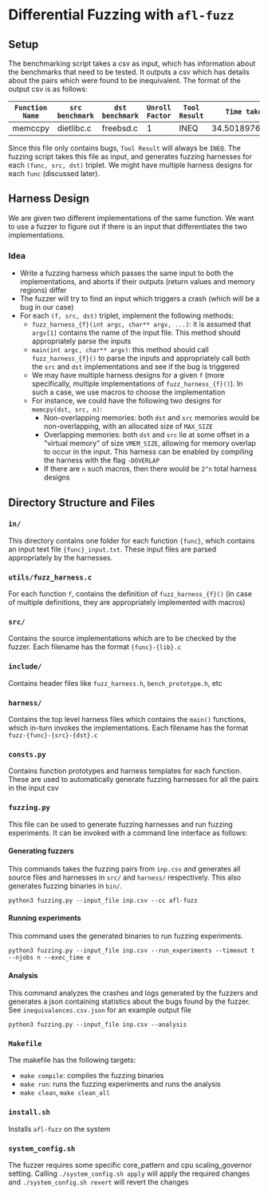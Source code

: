# Differential Fuzzing with `afl-fuzz`

## Setup
The benchmarking script takes a csv as input, which has information about the benchmarks that need to be tested. It outputs a csv which has details about the pairs which were found to be inequivalent. The format of the output csv is as follows:

| `Function Name` | `src benchmark` | `dst benchmark` | `Unroll Factor` | `Tool Result` | `Time taken (s)` |
| ----------------| --------------- | ----------------| --------------- | ------------- | ---------------- |
|     memccpy     |   dietlibc.c    |    freebsd.c    |        1        |     INEQ      | 34.50189766008407|

Since this file only contains bugs, `Tool Result` will always be `INEQ`. The fuzzing script takes this file as input, and generates fuzzing harnesses for each `(func, src, dst)` triplet. We might have multiple harness designs for each `func` (discussed later).

## Harness Design

We are given two different implementations of the same function. We want to use a fuzzer to figure out if there is an input that differentiates the two implementations.

### Idea

- Write a fuzzing harness which passes the same input to both the implementations, and aborts if their outputs (return values and memory regions) differ
- The fuzzer will try to find an input which triggers a crash (which will be a bug in our case)
- For each `(f, src, dst)` triplet, implement the following methods:
  - `fuzz_harness_{f}(int argc, char** argv, ...)`: it is assumed that `argv[1]` contains the name of the input file. This method should appropriately parse the inputs
  - `main(int argc, char** argv)`: this method should call `fuzz_harness_{f}()` to parse the inputs and appropriately call both the `src` and `dst` implementations and see if the bug is triggered
  - We may have multiple harness designs for a given `f` (more specifically, multiple implementations of `fuzz_harness_{f}()`). In such a case, we use macros to choose the implementation
  - For instance, we could have the following two designs for `memcpy(dst, src, n)`:
    - Non-overlapping memories: both `dst` and `src` memories would be non-overlapping, with an allocated size of `MAX_SIZE`
    - Overlapping memories: both `dst` and `src` lie at some offset in a "virtual memory" of size `VMEM_SIZE`, allowing for memory overlap to occur in the input. This harness can be enabled by compiling the harness with the flag `-DOVERLAP`
    - If there are `n` such macros, then there would be `2^n` total harness designs

## Directory Structure and Files

### `in/`
This directory contains one folder for each function `{func}`, which contains an input text file `{func}_input.txt`. These input files are parsed appropriately by the harnesses.

### `utils/fuzz_harness.c`
For each function `f`, contains the definition of `fuzz_harness_{f}()` (in case of multiple definitions, they are appropriately implemented with macros) 

### `src/`
Contains the source implementations which are to be checked by the fuzzer. Each filename has the format `{func}-{lib}.c`

### `include/`
Contains header files like `fuzz_harness.h`, `bench_prototype.h`, etc

### `harness/`
Contains the top level harness files which contains the `main()` functions, which in-turn invokes the implementations. Each filename has the format `fuzz-{func}-{src}-{dst}.c`

### `consts.py`
Contains function prototypes and harness templates for each function. These are used to automatically generate fuzzing harnesses for all the pairs in the input csv

### `fuzzing.py`
This file can be used to generate fuzzing harnesses and run fuzzing experiments. It can be invoked with a command line interface as follows:

#### Generating fuzzers
This commands takes the fuzzing pairs from `inp.csv` and generates all source files and harnesses in `src/` and `harness/` respectively. This also generates fuzzing binaries in `bin/`.
```shell
python3 fuzzing.py --input_file inp.csv --cc afl-fuzz
```

#### Running experiments
This command uses the generated binaries to run fuzzing experiments.

```shell
python3 fuzzing.py --input_file inp.csv --run_experiments --timeout t --njobs n --exec_time e
```

#### Analysis
This command analyzes the crashes and logs generated by the fuzzers and generates a json containing statistics about the bugs found by the fuzzer. See `inequivalences.csv.json` for an example output file

```shell
python3 fuzzing.py --input_file inp.csv --analysis
```

### `Makefile`
The makefile has the following targets:
- `make compile`: compiles the fuzzing binaries
- `make run`: runs the fuzzing experiments and runs the analysis
- `make clean`, `make clean_all`

### `install.sh`
Installs `afl-fuzz` on the system

### `system_config.sh`
The fuzzer requires some specific core_pattern and cpu scaling_governor setting. Calling `./system_config.sh apply` will apply the required changes and `./system_config.sh revert` will revert the changes
